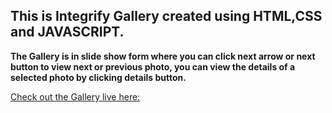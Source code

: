 
## This is Integrify Gallery created using  HTML,CSS and JAVASCRIPT.

**The Gallery is in slide show form where you can click next arrow or next button to view next or previous photo, you can view the details of a selected photo by clicking details button.**


 
[Check out the Gallery live here: ](https://benk1.github.io/Gallery/)

